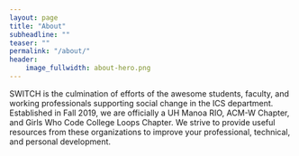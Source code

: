 ```yaml
---
layout: page
title: "About"
subheadline: ""
teaser: ""
permalink: "/about/"
header:
	image_fullwidth: about-hero.png
---
```


SWITCH is the culmination of efforts of the awesome students, faculty, and working professionals supporting social change in the ICS department. Established in Fall 2019, we are officially a UH Manoa RIO, ACM-W Chapter, and Girls Who Code College Loops Chapter. We strive to provide useful resources from these organizations to improve your professional, technical, and personal development.